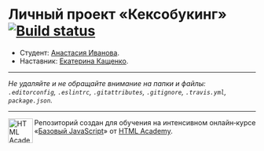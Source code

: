 # Личный проект «Кексобукинг» [![Build status][travis-image]][travis-url]

* Студент: [Анастасия Иванова](https://up.htmlacademy.ru/javascript/11/user/315443).
* Наставник: [Екатерина Кащенко](https://up.htmlacademy.ru/javascript/11/user/109008).

---

_Не удаляйте и не обращайте внимание на папки и файлы:_<br>
_`.editorconfig`, `.eslintrc`, `.gitattributes`, `.gitignore`, `.travis.yml`, `package.json`._

---

<a href="https://htmlacademy.ru/intensive/javascript"><img align="left" width="50" height="50" title="HTML Academy" src="https://up.htmlacademy.ru/static/img/intensive/javascript/logo-for-github.svg"></a>

Репозиторий создан для обучения на интенсивном онлайн‑курсе «[Базовый JavaScript](https://htmlacademy.ru/intensive/javascript)» от [HTML Academy](https://htmlacademy.ru).

[travis-image]: https://travis-ci.org/htmlacademy-javascript/315443-keksobooking.svg?branch=master
[travis-url]: https://travis-ci.org/htmlacademy-javascript/315443-keksobooking
